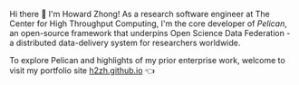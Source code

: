 Hi there 👋 I'm Howard Zhong! As a research software engineer at The Center for High Throughput Computing, I'm the core developer of *Pelican*, an open-source framework that underpins Open Science Data Federation - a distributed data-delivery system for researchers worldwide.

To explore Pelican and highlights of my prior enterprise work, welcome to visit my portfolio site [h2zh.github.io](https://h2zh.github.io/) 👈

<!--
**h2zh/h2zh** is a ✨ _special_ ✨ repository because its `README.md` (this file) appears on your GitHub profile.  

Here are some ideas to get you started:

- 🔭 I’m currently working on ...
- 🌱 I’m currently learning ...
- 👯 I’m looking to collaborate on ...
- 🤔 I’m looking for help with ...
- 💬 Ask me about ...
- 📫 How to reach me: ...
- 😄 Pronouns: ...
- ⚡ Fun fact: ...
-->
